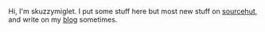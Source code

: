 Hi, I'm skuzzymiglet. I put some stuff here but most new stuff on [sourcehut](https://git.sr.ht/~skuzzymiglet), and write on my [blog](https://skuz.xyz) sometimes.

<!--![marsh samphire](https://skuz.xyz/stash/get/57dcee89fa2e1f9b49f030c3adb62f2cac17a15d73f0c5bbab8ccde615a3570b)
